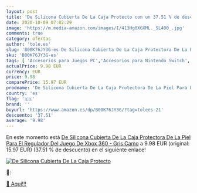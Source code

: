 ```yaml
---
layout: post
title: 'De Silicona Cubierta De La Caja Protecto con un 37.51 % de descuento'
date: 2020-10-09 07:02:29
image: 'https://m.media-amazon.com/images/I/413Hg0XGXML._SL400_.jpg'
comments: true
category: ofertas
author: 'tole.es'
slug: 'B00K76JY3G-es De Silicona Cubierta De La Caja Protectora De La Piel Para...'
sku: 'B00K76JY3G-es'
tags: [ 'Accesorios para Juegos PC','Accesorios para Nintendo Switch','Hardware y juegos para Nintendo Switch','Juegos y Accesorios para PC','Mandos para Nintendo Switch','Videojuegos','xbox', ]
actualPrice: 9.98 EUR
currency: EUR
price: 9.98
comparePrice: 15.97 EUR
prodname: 'De Silicona Cubierta De La Caja Protectora De La Piel Para El Regulador Del Juego De Xbox 360 - Gris Camo'
country: 'es'
flag: '🇪🇸'
brand: ''
buyurl: 'https://www.amazon.es/dp/B00K76JY3G/?tag=tolees-21'
descuento: '37.51'
average: '9.98'
---
```


En este momento está [De Silicona Cubierta De La Caja Protectora De La Piel Para El Regulador Del Juego De Xbox 360 - Gris Camo](https://www.amazon.es/dp/B00K76JY3G/?tag=tolees-21) a 9.98 EUR (original: 15.97 EUR) (37.51 %  de descuento) en el siguiente enlace!

[![De Silicona Cubierta De La Caja Protecto](https://m.media-amazon.com/images/I/413Hg0XGXML._SL400_.jpg)](https://www.amazon.es/dp/B00K76JY3G/?tag=tolees-21)

🔎:


[🛒 Aquí!!!](https://www.amazon.es/dp/B00K76JY3G/?tag=tolees-21)
